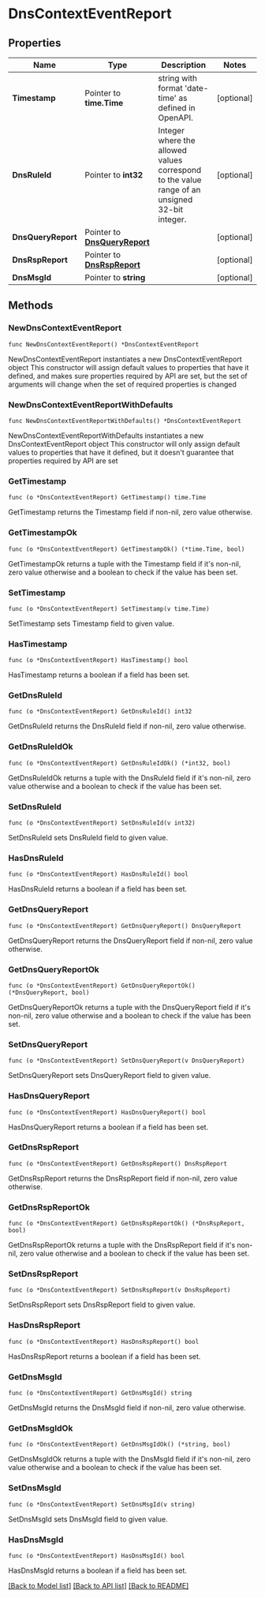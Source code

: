 # DnsContextEventReport

## Properties

Name | Type | Description | Notes
------------ | ------------- | ------------- | -------------
**Timestamp** | Pointer to **time.Time** | string with format &#39;date-time&#39; as defined in OpenAPI. | [optional] 
**DnsRuleId** | Pointer to **int32** | Integer where the allowed values correspond to the value range of an unsigned 32-bit integer.  | [optional] 
**DnsQueryReport** | Pointer to [**DnsQueryReport**](DnsQueryReport.md) |  | [optional] 
**DnsRspReport** | Pointer to [**DnsRspReport**](DnsRspReport.md) |  | [optional] 
**DnsMsgId** | Pointer to **string** |  | [optional] 

## Methods

### NewDnsContextEventReport

`func NewDnsContextEventReport() *DnsContextEventReport`

NewDnsContextEventReport instantiates a new DnsContextEventReport object
This constructor will assign default values to properties that have it defined,
and makes sure properties required by API are set, but the set of arguments
will change when the set of required properties is changed

### NewDnsContextEventReportWithDefaults

`func NewDnsContextEventReportWithDefaults() *DnsContextEventReport`

NewDnsContextEventReportWithDefaults instantiates a new DnsContextEventReport object
This constructor will only assign default values to properties that have it defined,
but it doesn't guarantee that properties required by API are set

### GetTimestamp

`func (o *DnsContextEventReport) GetTimestamp() time.Time`

GetTimestamp returns the Timestamp field if non-nil, zero value otherwise.

### GetTimestampOk

`func (o *DnsContextEventReport) GetTimestampOk() (*time.Time, bool)`

GetTimestampOk returns a tuple with the Timestamp field if it's non-nil, zero value otherwise
and a boolean to check if the value has been set.

### SetTimestamp

`func (o *DnsContextEventReport) SetTimestamp(v time.Time)`

SetTimestamp sets Timestamp field to given value.

### HasTimestamp

`func (o *DnsContextEventReport) HasTimestamp() bool`

HasTimestamp returns a boolean if a field has been set.

### GetDnsRuleId

`func (o *DnsContextEventReport) GetDnsRuleId() int32`

GetDnsRuleId returns the DnsRuleId field if non-nil, zero value otherwise.

### GetDnsRuleIdOk

`func (o *DnsContextEventReport) GetDnsRuleIdOk() (*int32, bool)`

GetDnsRuleIdOk returns a tuple with the DnsRuleId field if it's non-nil, zero value otherwise
and a boolean to check if the value has been set.

### SetDnsRuleId

`func (o *DnsContextEventReport) SetDnsRuleId(v int32)`

SetDnsRuleId sets DnsRuleId field to given value.

### HasDnsRuleId

`func (o *DnsContextEventReport) HasDnsRuleId() bool`

HasDnsRuleId returns a boolean if a field has been set.

### GetDnsQueryReport

`func (o *DnsContextEventReport) GetDnsQueryReport() DnsQueryReport`

GetDnsQueryReport returns the DnsQueryReport field if non-nil, zero value otherwise.

### GetDnsQueryReportOk

`func (o *DnsContextEventReport) GetDnsQueryReportOk() (*DnsQueryReport, bool)`

GetDnsQueryReportOk returns a tuple with the DnsQueryReport field if it's non-nil, zero value otherwise
and a boolean to check if the value has been set.

### SetDnsQueryReport

`func (o *DnsContextEventReport) SetDnsQueryReport(v DnsQueryReport)`

SetDnsQueryReport sets DnsQueryReport field to given value.

### HasDnsQueryReport

`func (o *DnsContextEventReport) HasDnsQueryReport() bool`

HasDnsQueryReport returns a boolean if a field has been set.

### GetDnsRspReport

`func (o *DnsContextEventReport) GetDnsRspReport() DnsRspReport`

GetDnsRspReport returns the DnsRspReport field if non-nil, zero value otherwise.

### GetDnsRspReportOk

`func (o *DnsContextEventReport) GetDnsRspReportOk() (*DnsRspReport, bool)`

GetDnsRspReportOk returns a tuple with the DnsRspReport field if it's non-nil, zero value otherwise
and a boolean to check if the value has been set.

### SetDnsRspReport

`func (o *DnsContextEventReport) SetDnsRspReport(v DnsRspReport)`

SetDnsRspReport sets DnsRspReport field to given value.

### HasDnsRspReport

`func (o *DnsContextEventReport) HasDnsRspReport() bool`

HasDnsRspReport returns a boolean if a field has been set.

### GetDnsMsgId

`func (o *DnsContextEventReport) GetDnsMsgId() string`

GetDnsMsgId returns the DnsMsgId field if non-nil, zero value otherwise.

### GetDnsMsgIdOk

`func (o *DnsContextEventReport) GetDnsMsgIdOk() (*string, bool)`

GetDnsMsgIdOk returns a tuple with the DnsMsgId field if it's non-nil, zero value otherwise
and a boolean to check if the value has been set.

### SetDnsMsgId

`func (o *DnsContextEventReport) SetDnsMsgId(v string)`

SetDnsMsgId sets DnsMsgId field to given value.

### HasDnsMsgId

`func (o *DnsContextEventReport) HasDnsMsgId() bool`

HasDnsMsgId returns a boolean if a field has been set.


[[Back to Model list]](../README.md#documentation-for-models) [[Back to API list]](../README.md#documentation-for-api-endpoints) [[Back to README]](../README.md)


